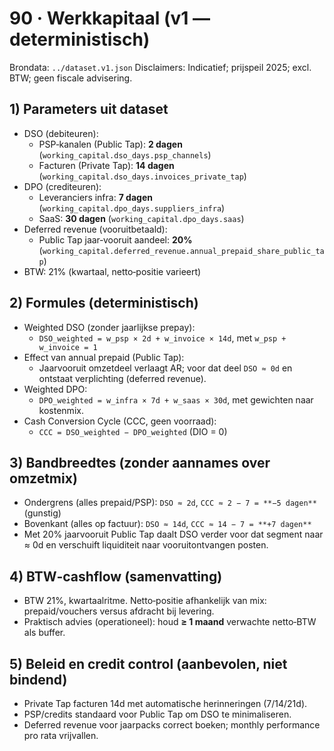 # 90 · Werkkapitaal (v1 — deterministisch)

Brondata: `../dataset.v1.json`
Disclaimers: Indicatief; prijspeil 2025; excl. BTW; geen fiscale advisering.

## 1) Parameters uit dataset

- DSO (debiteuren):
  - PSP‑kanalen (Public Tap): **2 dagen** (`working_capital.dso_days.psp_channels`)
  - Facturen (Private Tap): **14 dagen** (`working_capital.dso_days.invoices_private_tap`)
- DPO (crediteuren):
  - Leveranciers infra: **7 dagen** (`working_capital.dpo_days.suppliers_infra`)
  - SaaS: **30 dagen** (`working_capital.dpo_days.saas`)
- Deferred revenue (vooruitbetaald):
  - Public Tap jaar‑vooruit aandeel: **20%** (`working_capital.deferred_revenue.annual_prepaid_share_public_tap`)
- BTW: 21% (kwartaal, netto‑positie varieert)

## 2) Formules (deterministisch)

- Weighted DSO (zonder jaarlijkse prepay):
  - `DSO_weighted = w_psp × 2d + w_invoice × 14d`, met `w_psp + w_invoice = 1`
- Effect van annual prepaid (Public Tap):
  - Jaarvooruit omzetdeel verlaagt AR; voor dat deel `DSO ≈ 0d` en ontstaat verplichting (deferred revenue).
- Weighted DPO:
  - `DPO_weighted = w_infra × 7d + w_saas × 30d`, met gewichten naar kostenmix.
- Cash Conversion Cycle (CCC, geen voorraad):
  - `CCC = DSO_weighted − DPO_weighted` (DIO = 0)

## 3) Bandbreedtes (zonder aannames over omzetmix)

- Ondergrens (alles prepaid/PSP): `DSO ≈ 2d`, `CCC ≈ 2 − 7 = **−5 dagen**` (gunstig)
- Bovenkant (alles op factuur): `DSO ≈ 14d`, `CCC ≈ 14 − 7 = **+7 dagen**`
- Met 20% jaarvooruit Public Tap daalt DSO verder voor dat segment naar ≈ 0d en verschuift liquiditeit naar vooruitontvangen posten.

## 4) BTW‑cashflow (samenvatting)

- BTW 21%, kwartaalritme. Netto‑positie afhankelijk van mix: prepaid/vouchers versus afdracht bij levering.
- Praktisch advies (operationeel): houd **≥ 1 maand** verwachte netto‑BTW als buffer.

## 5) Beleid en credit control (aanbevolen, niet bindend)

- Private Tap facturen 14d met automatische herinneringen (7/14/21d).
- PSP/credits standaard voor Public Tap om DSO te minimaliseren.
- Deferred revenue voor jaarpacks correct boeken; monthly performance pro rata vrijvallen.
